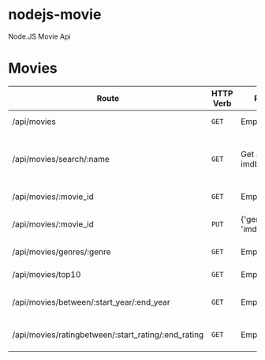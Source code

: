 # nodejs-movie
Node.JS Movie Api

# Movies

| Route | HTTP Verb	 | POST body	 | Description	 |
| --- | --- | --- | --- |
| /api/movies | `GET` | Empty | List all movies. |
| /api/movies/search/:name | `GET` |  Get a movie from imdb or local. | Create a new movie from imdb if not exist in local. |
| /api/movies/:movie_id | `GET` | Empty | Get a movie. |
| /api/movies/:movie_id | `PUT` | {'genre':'movie', 'imdb_score':'9.7'} | Update a movie with new info. |
| /api/movies/genres/:genre | `GET` | Empty | GET a movie. |
| /api/movies/top10 | `GET` | Empty | Get the top 10 movies. |
| /api/movies/between/:start_year/:end_year | `GET` | Empty | Movies between two dates. |
| /api/movies/ratingbetween/:start_rating/:end_rating | `GET` | Empty | Movies between two ratimg. |

